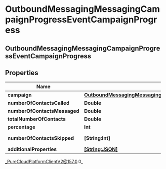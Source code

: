 # OutboundMessagingMessagingCampaignProgressEventCampaignProgress

## OutboundMessagingMessagingCampaignProgressEventCampaignProgress

## Properties

|Name | Type | Description | Notes|
|------------ | ------------- | ------------- | -------------|
| **campaign** | [**OutboundMessagingMessagingCampaignProgressEventUriReference**](OutboundMessagingMessagingCampaignProgressEventUriReference) |  | [optional] |
| **numberOfContactsCalled** | **Double** | The number of contacts that have been called so far | [optional] |
| **numberOfContactsMessaged** | **Double** | The number of contacts that have been messaged so far | [optional] |
| **totalNumberOfContacts** | **Double** | The total number of contacts in the contact list | [optional] |
| **percentage** | **Int** | numberOfContactsContacted/totalNumberOfContacts*100 | [optional] |
| **numberOfContactsSkipped** | **[String:Int]** | A map of skipped reasons and the number of contacts associated with each. | [optional] |
| **additionalProperties** | [**[String:JSON]**](JSON) |  | [optional] |



_PureCloudPlatformClientV2@157.0.0_
